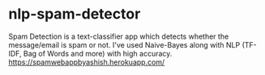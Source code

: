 # nlp-spam-detector
Spam Detection is a text-classifier app which detects whether the message/email is spam or not. I've used Naive-Bayes along with NLP (TF-IDF, Bag of Words and more) with high accuracy. 
https://spamwebappbyashish.herokuapp.com/ 
